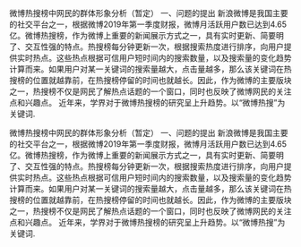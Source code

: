 微博热搜榜中网民的群体形象分析（暂定）
一、问题的提出
新浪微博是我国主要的社交平台之一，根据微博2019年第一季度财报，微博月活跃用户数已达到4.65亿。微博热搜榜，作为微博上重要的新闻展示方式之一，具有实时更新、简要明了、交互性强的特点。热搜榜每分钟更新一次，根据搜索热度进行排序，向用户提供实时热点。这些热点根据可信用户短时间内的搜索数量，以及搜索量的变化趋势计算而来。如果用户对某一关键词的搜索量越大，点击量越多，那么该关键词在热搜榜的位置就越靠前，在热搜榜停留的时间也就越长。因此，作为微博的主要版块之一，热搜榜不仅是网民了解热点话题的一个窗口，同时也反映了微博网民的关注点和兴趣点。
近年来，学界对于微博热搜榜的研究呈上升趋势。以“微博热搜”为关键词.


微博热搜榜中网民的群体形象分析（暂定）
一、问题的提出
新浪微博是我国主要的社交平台之一，根据微博2019年第一季度财报，微博月活跃用户数已达到4.65亿。微博热搜榜，作为微博上重要的新闻展示方式之一，具有实时更新、简要明了、交互性强的特点。热搜榜每分钟更新一次，根据搜索热度进行排序，向用户提供实时热点。这些热点根据可信用户短时间内的搜索数量，以及搜索量的变化趋势计算而来。如果用户对某一关键词的搜索量越大，点击量越多，那么该关键词在热搜榜的位置就越靠前，在热搜榜停留的时间也就越长。因此，作为微博的主要版块之一，热搜榜不仅是网民了解热点话题的一个窗口，同时也反映了微博网民的关注点和兴趣点。
近年来，学界对于微博热搜榜的研究呈上升趋势。以“微博热搜”为关键词.
